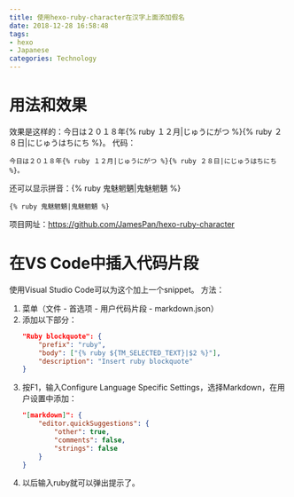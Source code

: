 ```yaml
---
title: 使用hexo-ruby-character在汉字上面添加假名
date: 2018-12-28 16:58:48
tags:
- hexo
- Japanese
categories: Technology
---
```


# 用法和效果
效果是这样的：今日は２０１８年{% ruby １２月|じゅうにがつ %}{% ruby ２８日|にじゅうはちにち %}。
代码：
```
今日は２０１８年{% ruby １２月|じゅうにがつ %}{% ruby ２８日|にじゅうはちにち %}。
```
还可以显示拼音：{% ruby 鬼魅魍魉|鬼魅魍魉 %}
```
{% ruby 鬼魅魍魉|鬼魅魍魉 %}
```

项目网址：https://github.com/JamesPan/hexo-ruby-character

# 在VS Code中插入代码片段
使用Visual Studio Code可以为这个加上一个snippet。
方法：
1. 菜单（文件 - 首选项 - 用户代码片段 - markdown.json）
2. 添加以下部分：
    ``` json
    "Ruby blockquote": {
        "prefix": "ruby",
        "body": ["{% ruby ${TM_SELECTED_TEXT}|$2 %}"],
        "description": "Insert ruby blockquote"
    }
    ```
3. 按F1，输入Configure Language Specific Settings，选择Markdown，在用户设置中添加：
    ``` json
    "[markdown]": {
        "editor.quickSuggestions": {
            "other": true,
            "comments": false,
            "strings": false
        }
    }
    ```
4. 以后输入ruby就可以弹出提示了。
